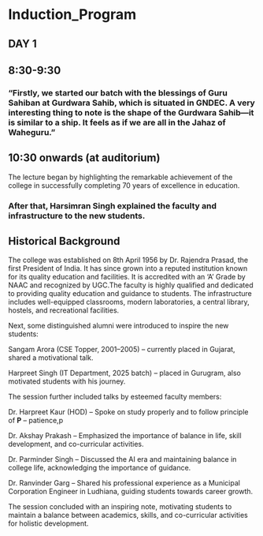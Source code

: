 # Induction_Program

## DAY 1 

## 8:30-9:30

### “Firstly, we started our batch with the blessings of Guru Sahiban at Gurdwara Sahib, which is situated in GNDEC. A very interesting thing to note is the shape of the Gurdwara Sahib—it is similar to a ship. It feels as if we are all in the Jahaz of Waheguru.”

## 10:30 onwards (at auditorium)

 The lecture began by highlighting the remarkable achievement of the college in successfully completing 70 years of excellence in education.
### After that, Harsimran Singh explained the faculty and infrastructure to the new students.

## Historical Background
 The college was established on 8th April 1956 by Dr. Rajendra Prasad, the first President of India. It has since grown into a reputed institution known for its quality education and facilities. It is accredited with an ‘A’ Grade by NAAC and recognized by UGC.The faculty is highly qualified and dedicated to providing quality education and guidance to students. The infrastructure includes well-equipped classrooms, modern laboratories, a central library, hostels, and recreational facilities.
 
 Next, some distinguished alumni were introduced to inspire the new students:

Sangam Arora (CSE Topper, 2001–2005) – currently placed in Gujarat, shared a motivational talk.

Harpreet Singh (IT Department, 2025 batch) – placed in Gurugram, also motivated students with his journey.

The session further included talks by esteemed faculty members:

Dr. Harpreet Kaur (HOD) – Spoke on study properly and to follow principle of **P** – patience,p

Dr. Akshay Prakash – Emphasized the importance of balance in life, skill development, and co-curricular activities.

Dr. Parminder Singh – Discussed the AI era and maintaining balance in college life, acknowledging the importance of guidance.

Dr. Ranvinder Garg – Shared his professional experience as a Municipal Corporation Engineer in Ludhiana, guiding students towards career growth.


The session concluded with an inspiring note, motivating students to maintain a balance between academics, skills, and co-curricular activities for holistic development.
